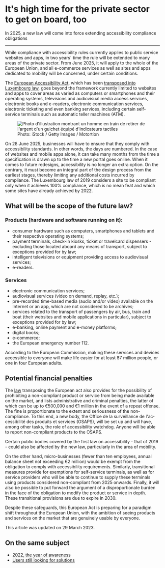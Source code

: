 <hgroup>
	<h1>It's high time for the private sector to get on board, too</h1>
	<p>In 2025, a new law will come into force extending accessibility compliance obligations</p>
</hgroup>
<hr>
<div class="intro">
    <p>While compliance with accessibility rules currently applies to public service websites and apps, in two years' time the rule will be extended to many areas of the private sector. From June 2025, it will apply to the whole of the European Union, and all e-commerce services as well as sites and apps dedicated to mobility will be concerned, under certain conditions.</p>
</div>
<p>The <a href="https://ec.europa.eu/social/main.jsp?catId=1202&intPageId=5581&langId=en">European Accessibility Act</a>, which has been <a href="https://legilux.public.lu/eli/etat/leg/loi/2023/03/08/a133/jo">transposed into Luxembourg law</a>, goes beyond the framework currently limited to websites and apps to cover areas as varied as computers or smartphones and their operating systems, televisions and audiovisual media access services, electronic books and e-readers, electronic communication services, electronic ticketing and even banking services, including certain self-service terminals such as automatic teller machines (ATM).</p>
<figure role="group" aria-label="Photo: iStock / Getty Images / Motortion" class="pic">
    <img src="../../../../content/fr/news/img/iStock3.jpg" alt="Photo d'illustration montrant un homme en train de retirer de l'argent d'un guichet équipé d'indicateurs tactiles">
    <figcaption>Photo: iStock / Getty Images / Motortion</figcaption>
</figure>
<p>On 28 June 2025, businesses will have to ensure that they comply with accessibility standards. In other words, the days are numbered. In the case of websites and mobile apps alone, it can take many months from the time a specification is drawn up to the time a new portal goes online. When it comes to future redesigns, accessibility is no longer an extra option. On the contrary, it must become an integral part of the design process from the earliest stages, thereby limiting any additional costs incurred by compliance. The Luxembourg law of 2019 considers a site to be compliant only when it achieves 100% compliance, which is no mean feat and which some sites have already achieved by 2022.</p>
<aside class="contextbox">
    <h2>What will be the scope of the future law?</h2>
    <h3>Products (hardware and software running on it):</h3>
    <ul>
        <li>consumer hardware such as computers, smartphones and tablets and their respective operating systems;</li>
        <li>payment terminals, check-in kiosks, ticket or travelcard dispensers - excluding those located aboard any means of transport, subject to exceptions provided for by law;</li>
        <li>intelligent televisions or equipment providing access to audiovisual services;</li>
        <li>e-readers.</li>
    </ul>
    <h3>Services</h3>
    <ul>
        <li>electronic communication services;</li>
        <li>audiovisual services (video on demand, replay, etc.);</li>
        <li>pre-recorded time-based media (audio and/or video) available on the Internet or an app, which are not considered to be archives;</li>
        <li>services related to the transport of passengers by air, bus, train and boat (their websites and mobile applications in particular), subject to exceptions provided for by law;</li>
        <li>e-banking, online payment and e-money platforms;</li>
        <li>digital books;</li>
        <li>e-commerce;</li>
        <li>the European emergency number 112.</li>
    </ul>
</aside>
<p>According to the European Commission, making these services and devices accessible to everyone will make life easier for at least 87 million people, or one in four European adults.</p>
<h2>Potential financial penalties</h2>
<p>The <a href="https://legilux.public.lu/eli/etat/leg/loi/2023/03/08/a133/jo">law</a> transposing the European act also provides for the possibility of prohibiting a non-compliant product or service from being made available on the market, and lists administrative and criminal penalties, the latter of which can be up to €500,000 and €1 million in the event of a repeat offense. The fine is proportionate to the extent and seriousness of the non-compliance. To this end, a new body, the <span lang="fr">Office de la surveillance de l'accessibilité des produits et services</span> (OSAPS), will be set up and will have, among other tasks, the role of accessibility watchdog. Anyone will be able to report non-compliant products to the OSAPS.</p>
<p>Certain public bodies covered by the first law on accessibility - that of 2019 - could also be affected by the new law, particularly in the area of mobility.</p>
<p>On the other hand, micro-businesses (fewer than ten employees, annual balance sheet not exceeding €2 million) would be exempt from the obligation to comply with accessibility requirements. Similarly, transitional measures provide for exemptions for self-service terminals, as well as for service providers who will be able to continue to supply these terminals using products considered non-compliant from 2025 onwards. Finally, it will also be possible to put forward the argument of a disproportionate burden in the face of the obligation to modify the product or service in depth. These transitional provisions are due to expire in 2030.</p>
<p>Despite these safeguards, this European Act is preparing for a paradigm shift throughout the European Union, with the ambition of seeing products and services on the market that are genuinely usable by everyone.</p>
<p>This article was updated on 29 March 2023.</p>
<aside class="more">
    <h2>On the same subject</h2>
    <ul>
        <li><a href="2023-02-20-rapport2022.html">2022, the year of awareness</a></li>
        <li><a href="2023-02-24-complaints2022.html">Users still looking for solutions</a></li>
    </ul>
</aside>